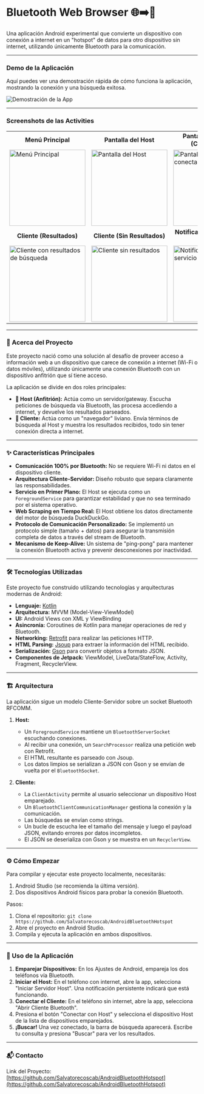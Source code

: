 # Bluetooth Web Browser 🌐➡️️🔷

Una aplicación Android experimental que convierte un dispositivo con conexión a internet en un "hotspot" de datos para otro dispositivo sin internet, utilizando únicamente Bluetooth para la comunicación.

---

###  Demo de la Aplicación

Aquí puedes ver una demostración rápida de cómo funciona la aplicación, mostrando la conexión y una búsqueda exitosa.


![Demostración de la App](images/outputapp.gif)

---

###  Screenshots de las Activities

<table>
  <tr>
    <td align="center"><strong>Menú Principal</strong></td>
    <td align="center"><strong>Pantalla del Host</strong></td>
    <td align="center"><strong>Pantalla del Cliente (Conectando)</strong></td>
  </tr>
  <tr>
    <td><img src="images/sc1.jpg.png" alt="Menú Principal" width="200"/></td>
    <td><img src="images/sc2.png" alt="Pantalla del Host" width="200"/></td>
    <td><img src="images/sc3.png" alt="Pantalla de cliente para conectar con host" width="200"/></td>
    <td><img src="images/sc4.png" alt="Dialog de dispositivos" width="200"/></td>
    <td><img src="images/sc5.png" alt="Pantalla de cliente conectado" width="200"/></td>
  </tr>
  <tr>
    <td align="center"><strong>Cliente (Resultados)</strong></td>
    <td align="center"><strong>Cliente (Sin Resultados)</strong></td>
    <td align="center"><strong>Notificación del Servicio Host</strong></td>
  </tr>
  <tr>
    <td><img src="URL_DE_TU_IMAGEN_CLIENTE_RESULTADOS.png" alt="Cliente con resultados de búsqueda" width="200"/></td>
    <td><img src="URL_DE_TU_IMAGEN_CLIENTE_VACIO.png" alt="Cliente sin resultados" width="200"/></td>
    <td><img src="URL_DE_TU_IMAGEN_NOTIFICACION.png" alt="Notificación del servicio del Host" width="200"/></td>
  </tr>
</table>

---

### 🚀 Acerca del Proyecto

Este proyecto nació como una solución al desafío de proveer acceso a información web a un dispositivo que carece de conexión a internet (Wi-Fi o datos móviles), utilizando únicamente una conexión Bluetooth con un dispositivo anfitrión que sí tiene acceso.

La aplicación se divide en dos roles principales:

* **📱 Host (Anfitrión):** Actúa como un servidor/gateway. Escucha peticiones de búsqueda vía Bluetooth, las procesa accediendo a internet, y devuelve los resultados parseados.
* **📲 Cliente:** Actúa como un "navegador" liviano. Envía términos de búsqueda al Host y muestra los resultados recibidos, todo sin tener conexión directa a internet.

---

### ✨ Características Principales

* **Comunicación 100% por Bluetooth:** No se requiere Wi-Fi ni datos en el dispositivo cliente.
* **Arquitectura Cliente-Servidor:** Diseño robusto que separa claramente las responsabilidades.
* **Servicio en Primer Plano:** El Host se ejecuta como un `ForegroundService` para garantizar estabilidad y que no sea terminado por el sistema operativo.
* **Web Scraping en Tiempo Real:** El Host obtiene los datos directamente del motor de búsqueda DuckDuckGo.
* **Protocolo de Comunicación Personalizado:** Se implementó un protocolo simple (tamaño + datos) para asegurar la transmisión completa de datos a través del stream de Bluetooth.
* **Mecanismo de Keep-Alive:** Un sistema de "ping-pong" para mantener la conexión Bluetooth activa y prevenir desconexiones por inactividad.

---

### 🛠️ Tecnologías Utilizadas

Este proyecto fue construido utilizando tecnologías y arquitecturas modernas de Android:

* **Lenguaje:** [Kotlin](https://kotlinlang.org/)
* **Arquitectura:** MVVM (Model-View-ViewModel)
* **UI:** Android Views con XML y ViewBinding
* **Asincronía:** Coroutines de Kotlin para manejar operaciones de red y Bluetooth.
* **Networking:** [Retrofit](https://square.github.io/retrofit/) para realizar las peticiones HTTP.
* **HTML Parsing:** [Jsoup](https://jsoup.org/) para extraer la información del HTML recibido.
* **Serialización:** [Gson](https://github.com/google/gson) para convertir objetos a formato JSON.
* **Componentes de Jetpack:** ViewModel, LiveData/StateFlow, Activity, Fragment, RecyclerView.

---

### 🏗️ Arquitectura

La aplicación sigue un modelo Cliente-Servidor sobre un socket Bluetooth RFCOMM.

1.  **Host:**
    * Un `ForegroundService` mantiene un `BluetoothServerSocket` escuchando conexiones.
    * Al recibir una conexión, un `SearchProcessor` realiza una petición web con Retrofit.
    * El HTML resultante es parseado con Jsoup.
    * Los datos limpios se serializan a JSON con Gson y se envían de vuelta por el `BluetoothSocket`.

2.  **Cliente:**
    * La `ClientActivity` permite al usuario seleccionar un dispositivo Host emparejado.
    * Un `BluetoothClientCommunicationManager` gestiona la conexión y la comunicación.
    * Las búsquedas se envían como strings.
    * Un bucle de escucha lee el tamaño del mensaje y luego el payload JSON, evitando errores por datos incompletos.
    * El JSON se deserializa con Gson y se muestra en un `RecyclerView`.

---

### ⚙️ Cómo Empezar

Para compilar y ejecutar este proyecto localmente, necesitarás:

1.  Android Studio (se recomienda la última versión).
2.  Dos dispositivos Android físicos para probar la conexión Bluetooth.

Pasos:
1.  Clona el repositorio: `git clone https://github.com/Salvatorecoscab/AndroidBluetoothHotspot`
2.  Abre el proyecto en Android Studio.
3.  Compila y ejecuta la aplicación en ambos dispositivos.

---

### 🚀 Uso de la Aplicación

1.  **Emparejar Dispositivos:** En los Ajustes de Android, empareja los dos teléfonos vía Bluetooth.
2.  **Iniciar el Host:** En el teléfono con internet, abre la app, selecciona "Iniciar Servidor Host". Una notificación persistente indicará que está funcionando.
3.  **Conectar el Cliente:** En el teléfono sin internet, abre la app, selecciona "Abrir Cliente Bluetooth".
4.  Presiona el botón "Conectar con Host" y selecciona el dispositivo Host de la lista de dispositivos emparejados.
5.  **¡Buscar!** Una vez conectado, la barra de búsqueda aparecerá. Escribe tu consulta y presiona "Buscar" para ver los resultados.


---

### 📬 Contacto



Link del Proyecto: [https://github.com/Salvatorecoscab/AndroidBluetoothHotspot](https://github.com/Salvatorecoscab/AndroidBluetoothHotspot)